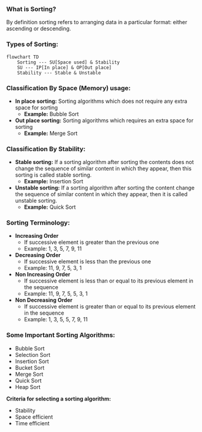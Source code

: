 ### What is Sorting?
By definition sorting refers to arranging data in a particular format: either ascending or descending.

### Types of Sorting:
```mermaid
flowchart TD
    Sorting --- SU[Space used] & Stability
    SU --- IP[In place] & OP[Out place]
    Stability --- Stable & Unstable
```

### Classification By Space (Memory) usage:
- **In place sorting:** Sorting algorithms which does not require any extra space for sorting
    - **Example:** Bubble Sort
- **Out place sorting:** Sorting algorithms which requires an extra space for sorting
    - **Example:** Merge Sort

### Classification By Stability:
- **Stable sorting:** If a sorting algorithm after sorting the contents does not change the sequence of similar content in which they appear, then this sorting is called stable sorting.
    - **Example:** Insertion Sort
- **Unstable sorting:** If a sorting algorithm after sorting the content change the sequence of similar content in which they appear, then it is called unstable sorting.
    - **Example:** Quick Sort

### Sorting Terminology:
- **Increasing Order**
    - If successive element is greater than the previous one
    - Example: 1, 3, 5, 7, 9, 11
- **Decreasing Order**
    - If successive element is less than the previous one
    - Example: 11, 9, 7, 5, 3, 1
- **Non Increasing Order**
    - If successive element is less than or equal to its previous element in the sequence
    - Example: 11, 9, 7, 5, 5, 3, 1
- **Non Decreasing Order**
    - If successive element is greater than or equal to its previous element in the sequence
    - Example: 1, 3, 5, 5, 7, 9, 11

### Some Important Sorting Algorithms:
- Bubble Sort
- Selection Sort
- Insertion Sort
- Bucket Sort
- Merge Sort
- Quick Sort
- Heap Sort

**Criteria for selecting a sorting algorithm:**
- Stability
- Space efficient
- Time efficient
